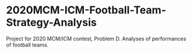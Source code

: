 # 2020MCM-ICM-Football-Team-Strategy-Analysis
Project for 2020 MCM/ICM contest, Problem D. Analyses of performances of football teams.
